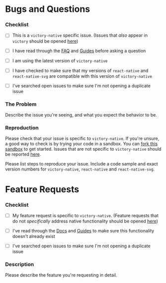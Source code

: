 # Bugs and Questions

### Checklist

* [ ] This is a `victory-native` specific issue. (Issues that _also_ appear in `victory` should be opened [here](https://github.com/FormidableLabs/victory/issues/new))

* [ ] I have read through the [FAQ](https://formidable.com/open-source/victory/docs/faq) and [Guides](https://formidable.com/open-source/victory/guides/) before asking a question

* [ ] I am using the latest version of `victory-native`

* [ ] I have checked to make sure that my versions of `react-native` and `react-native-svg` are compatible with this version of `victory-native`

* [ ] I've searched open issues to make sure I'm not opening a duplicate issue

### The Problem

Describe the issue you're seeing, and what you expect the behavior to be.

### Reproduction

Please check that your issue is specific to `victory-native`. If you're unsure, a good way to check is by trying your code in a sandbox. You can [fork this sandbox](https://codesandbox.io/s/m3xo745x2x) to get started. Issues that are not specific to `victory-native` should be reported [here](https://github.com/FormidableLabs/victory/issues/new).

Please list steps to reproduce your issue. Include a code sample and exact version numbers for `victory-native`, `react-native` and `react-native-svg`.

# Feature Requests

### Checklist

* [ ] My feature request is specific to `victory-native`. (Feature requests that do not _specifically_ address native functionality should be opened [here](https://github.com/FormidableLabs/victory/issues/new))

* [ ] I've read through the [Docs](https://formidable.com/open-source/victory/docs) and [Guides](https://formidable.com/open-source/victory/guides) to make sure this functionality doesn't already exist

* [ ] I've searched open issues to make sure I'm not opening a duplicate issue

### Description

Please describe the feature you're requesting in detail.
